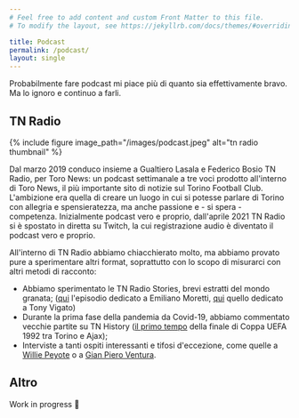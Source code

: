 ```yaml
---
# Feel free to add content and custom Front Matter to this file.
# To modify the layout, see https://jekyllrb.com/docs/themes/#overriding-theme-defaults

title: Podcast
permalink: /podcast/
layout: single
---
```


Probabilmente fare podcast mi piace più di quanto sia effettivamente bravo. Ma lo ignoro e continuo a farli.

## TN Radio

{% include figure image_path="/images/podcast.jpeg" alt="tn radio thumbnail" %}

Dal marzo 2019 conduco insieme a Gualtiero Lasala e Federico Bosio TN Radio, per Toro News: un podcast settimanale a tre voci prodotto all'interno di Toro News, il più importante sito di notizie sul Torino Football Club.
L'ambizione era quella di creare un luogo in cui si potesse parlare di Torino con allegria e spensieratezza, ma anche passione e - si spera - competenza.
Inizialmente podcast vero e proprio, dall'aprile 2021 TN Radio si è spostato in diretta su Twitch, la cui registrazione audio è diventato il podcast vero e proprio.

All'interno di TN Radio abbiamo chiacchierato molto, ma abbiamo provato pure a sperimentare altri format, soprattutto con lo scopo di misurarci con altri metodi di racconto:
- Abbiamo sperimentato le TN Radio Stories, brevi estratti del mondo granata; ([qui](https://open.spotify.com/episode/31CaOobjyZ5EMcEyNKyLgU?si=5FcPwmGWQo-lq17_K27paQ) l'episodio dedicato a Emiliano Moretti, [qui](https://open.spotify.com/episode/4dNIVz5044oL3bIBuyZMaL?si=kAvLgBySQQyoqAdXlCLx_A) quello dedicato a Tony Vigato)
- Durante la prima fase della pandemia da Covid-19, abbiamo commentato vecchie partite su TN History ([il primo tempo](https://open.spotify.com/episode/5bQLcyGhObLRvc6yo6HDtk?si=17Lshf_ZS2Kws7IaaT1xcw) della finale di Coppa UEFA 1992 tra Torino e Ajax);
- Interviste a tanti ospiti interessanti e tifosi d'eccezione, come quelle a [Willie Peyote](https://www.youtube.com/watch?v=XGo14Q6JsCE) o a [Gian Piero Ventura](https://www.youtube.com/watch?v=SdOpZ8gKesg).

## Altro
Work in progress 🚧